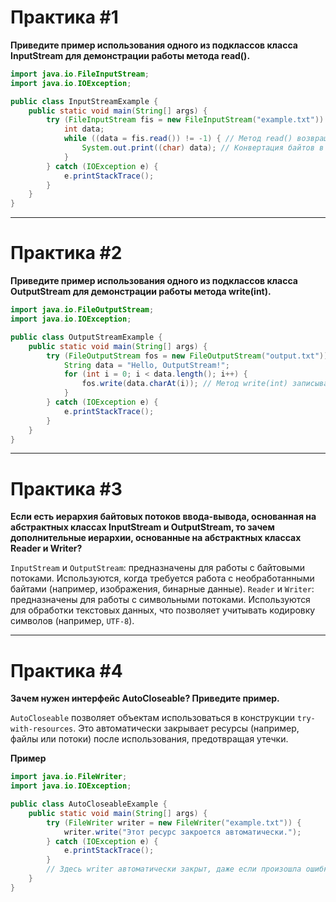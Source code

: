 # Практика #1
**Приведите пример использования одного из подклассов класса InputStream для демонстрации работы метода read().**
```java
import java.io.FileInputStream;
import java.io.IOException;

public class InputStreamExample {
    public static void main(String[] args) {
        try (FileInputStream fis = new FileInputStream("example.txt")) {
            int data;
            while ((data = fis.read()) != -1) { // Метод read() возвращает байты
                System.out.print((char) data); // Конвертация байтов в символы для вывода
            }
        } catch (IOException e) {
            e.printStackTrace();
        }
    }
}
```
---

# Практика #2
**Приведите пример использования одного из подклассов класса OutputStream для демонстрации работы метода write(int).**
```java
import java.io.FileOutputStream;
import java.io.IOException;

public class OutputStreamExample {
    public static void main(String[] args) {
        try (FileOutputStream fos = new FileOutputStream("output.txt")) {
            String data = "Hello, OutputStream!";
            for (int i = 0; i < data.length(); i++) {
                fos.write(data.charAt(i)); // Метод write(int) записывает один байт
            }
        } catch (IOException e) {
            e.printStackTrace();
        }
    }
}
```
---

# Практика #3
**Если есть иерархия байтовых потоков ввода-вывода, основанная на абстрактных классах InputStream и OutputStream, то зачем дополнительные иерархии, основанные на абстрактных классах Reader и Writer?**

`InputStream` и `OutputStream`: предназначены для работы с байтовыми потоками. Используются, когда требуется работа с необработанными байтами (например, изображения, бинарные данные). `Reader` и `Writer`: предназначены для работы с символьными потоками. Используются для обработки текстовых данных, что позволяет учитывать кодировку символов (например, `UTF-8`).

---

# Практика #4
**Зачем нужен интерфейс AutoCloseable? Приведите пример.**

`AutoCloseable` позволяет объектам использоваться в конструкции `try-with-resources`. Это автоматически закрывает ресурсы (например, файлы или потоки) после использования, предотвращая утечки.

**Пример**
```java
import java.io.FileWriter;
import java.io.IOException;

public class AutoCloseableExample {
    public static void main(String[] args) {
        try (FileWriter writer = new FileWriter("example.txt")) {
            writer.write("Этот ресурс закроется автоматически.");
        } catch (IOException e) {
            e.printStackTrace();
        }
        // Здесь writer автоматически закрыт, даже если произошла ошибка
    }
}
```